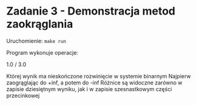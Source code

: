# Zadanie 3 - Demonstracja metod zaokrąglania

Uruchomienie:
`make run`

Program wykonuje operacje:

1.0 / 3.0

Której wynik ma nieskończone rozwinięcie w systemie binarnym
Najpierw zaogrąglając do +inf, a potem do -inf
Różnice są widoczne zarówno w zapisie dziesiętnym wyniku, jak i w zapisie szesnastkowym części przecinkowej

